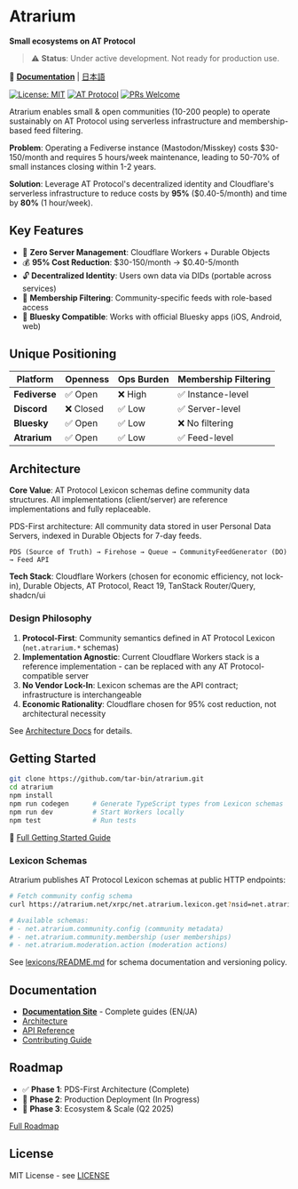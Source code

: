 # Atrarium

**Small ecosystems on AT Protocol**

> ⚠️ **Status**: Under active development. Not ready for production use.

📖 **[Documentation](https://docs.atrarium.net)** | [日本語](https://docs.atrarium.net/ja/)

[![License: MIT](https://img.shields.io/badge/License-MIT-yellow.svg)](https://opensource.org/licenses/MIT)
[![AT Protocol](https://img.shields.io/badge/AT%20Protocol-Compatible-blue)](https://atproto.com/)
[![PRs Welcome](https://img.shields.io/badge/PRs-welcome-brightgreen.svg)](http://makeapullrequest.com)

Atrarium enables small & open communities (10-200 people) to operate sustainably on AT Protocol using serverless infrastructure and membership-based feed filtering.

**Problem**: Operating a Fediverse instance (Mastodon/Misskey) costs $30-150/month and requires 5 hours/week maintenance, leading to 50-70% of small instances closing within 1-2 years.

**Solution**: Leverage AT Protocol's decentralized identity and Cloudflare's serverless infrastructure to reduce costs by **95%** ($0.40-5/month) and time by **80%** (1 hour/week).

## Key Features

- 🌱 **Zero Server Management**: Cloudflare Workers + Durable Objects
- 💰 **95% Cost Reduction**: $30-150/month → $0.40-5/month
- 🔓 **Decentralized Identity**: Users own data via DIDs (portable across services)
- 🎯 **Membership Filtering**: Community-specific feeds with role-based access
- 📱 **Bluesky Compatible**: Works with official Bluesky apps (iOS, Android, web)

## Unique Positioning

| Platform | Openness | Ops Burden | Membership Filtering |
|----------|----------|------------|----------------------|
| **Fediverse** | ✅ Open | ❌ High | ✅ Instance-level |
| **Discord** | ❌ Closed | ✅ Low | ✅ Server-level |
| **Bluesky** | ✅ Open | ✅ Low | ❌ No filtering |
| **Atrarium** | ✅ Open | ✅ Low | ✅ Feed-level |

## Architecture

**Core Value**: AT Protocol Lexicon schemas define community data structures. All implementations (client/server) are reference implementations and fully replaceable.

PDS-First architecture: All community data stored in user Personal Data Servers, indexed in Durable Objects for 7-day feeds.

```
PDS (Source of Truth) → Firehose → Queue → CommunityFeedGenerator (DO) → Feed API
```

**Tech Stack**: Cloudflare Workers (chosen for economic efficiency, not lock-in), Durable Objects, AT Protocol, React 19, TanStack Router/Query, shadcn/ui

### Design Philosophy

1. **Protocol-First**: Community semantics defined in AT Protocol Lexicon (`net.atrarium.*` schemas)
2. **Implementation Agnostic**: Current Cloudflare Workers stack is a reference implementation - can be replaced with any AT Protocol-compatible server
3. **No Vendor Lock-In**: Lexicon schemas are the API contract; infrastructure is interchangeable
4. **Economic Rationality**: Cloudflare chosen for 95% cost reduction, not architectural necessity

See [Architecture Docs](https://docs.atrarium.net/architecture/) for details.

## Getting Started

```bash
git clone https://github.com/tar-bin/atrarium.git
cd atrarium
npm install
npm run codegen      # Generate TypeScript types from Lexicon schemas
npm run dev          # Start Workers locally
npm test             # Run tests
```

📖 [Full Getting Started Guide](https://docs.atrarium.net/guide/getting-started.html)

### Lexicon Schemas

Atrarium publishes AT Protocol Lexicon schemas at public HTTP endpoints:

```bash
# Fetch community config schema
curl https://atrarium.net/xrpc/net.atrarium.lexicon.get?nsid=net.atrarium.community.config

# Available schemas:
# - net.atrarium.community.config (community metadata)
# - net.atrarium.community.membership (user memberships)
# - net.atrarium.moderation.action (moderation actions)
```

See [lexicons/README.md](lexicons/README.md) for schema documentation and versioning policy.

## Documentation

- **[Documentation Site](https://docs.atrarium.net)** - Complete guides (EN/JA)
- [Architecture](https://docs.atrarium.net/architecture/)
- [API Reference](https://docs.atrarium.net/reference/api.html)
- [Contributing Guide](https://docs.atrarium.net/guide/contributing.html)

## Roadmap

- ✅ **Phase 1**: PDS-First Architecture (Complete)
- 🚧 **Phase 2**: Production Deployment (In Progress)
- 📅 **Phase 3**: Ecosystem & Scale (Q2 2025)

[Full Roadmap](https://docs.atrarium.net/guide/roadmap.html)

## License

MIT License - see [LICENSE](LICENSE)